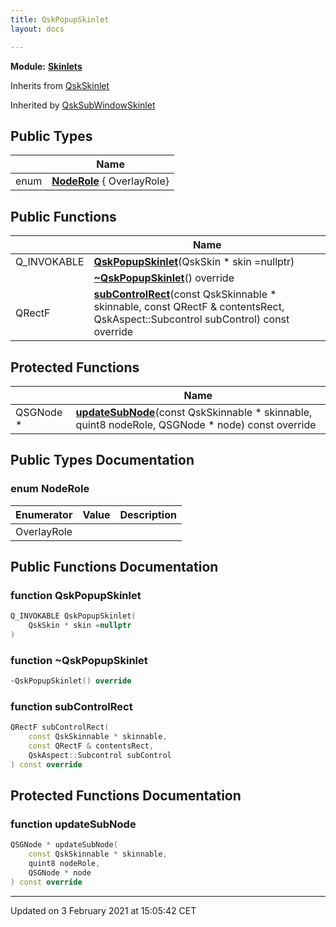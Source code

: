 ```yaml
---
title: QskPopupSkinlet
layout: docs

---
```



**Module:** **[Skinlets](/docs/modules/group__Skinlets/)**



Inherits from [QskSkinlet](/docs/classes/classQskSkinlet/)

Inherited by [QskSubWindowSkinlet](/docs/classes/classQskSubWindowSkinlet/)

## Public Types

|                | Name           |
| -------------- | -------------- |
| enum| **[NodeRole](/docs/classes/classQskPopupSkinlet/#enum-noderole)** { OverlayRole} |

## Public Functions

|                | Name           |
| -------------- | -------------- |
| Q_INVOKABLE | **[QskPopupSkinlet](/docs/classes/classQskPopupSkinlet/#function-qskpopupskinlet)**(QskSkin * skin =nullptr) |
| | **[~QskPopupSkinlet](/docs/classes/classQskPopupSkinlet/#function-~qskpopupskinlet)**() override |
| QRectF | **[subControlRect](/docs/classes/classQskPopupSkinlet/#function-subcontrolrect)**(const QskSkinnable * skinnable, const QRectF & contentsRect, QskAspect::Subcontrol subControl) const override |

## Protected Functions

|                | Name           |
| -------------- | -------------- |
| QSGNode * | **[updateSubNode](/docs/classes/classQskPopupSkinlet/#function-updatesubnode)**(const QskSkinnable * skinnable, quint8 nodeRole, QSGNode * node) const override |

## Public Types Documentation

### enum NodeRole

| Enumerator | Value | Description |
| ---------- | ----- | ----------- |
| OverlayRole | |   |




## Public Functions Documentation

### function QskPopupSkinlet

```cpp
Q_INVOKABLE QskPopupSkinlet(
    QskSkin * skin =nullptr
)
```


### function ~QskPopupSkinlet

```cpp
~QskPopupSkinlet() override
```


### function subControlRect

```cpp
QRectF subControlRect(
    const QskSkinnable * skinnable,
    const QRectF & contentsRect,
    QskAspect::Subcontrol subControl
) const override
```


## Protected Functions Documentation

### function updateSubNode

```cpp
QSGNode * updateSubNode(
    const QskSkinnable * skinnable,
    quint8 nodeRole,
    QSGNode * node
) const override
```


-------------------------------

Updated on  3 February 2021 at 15:05:42 CET